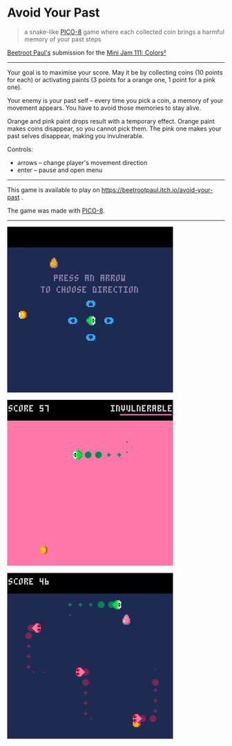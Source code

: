 # Avoid Your Past

> a snake-like [PICO-8](https://www.lexaloffle.com/pico-8.php) game where each collected coin brings a harmful memory of your past steps

[Beetroot Paul\'s](https://beetrootpaul.com) submission for the [Mini Jam 111: Colors²](https://itch.io/jam/mini-jam-111-colors)

---

Your goal is to maximise your score. May it be by collecting coins (10 points for each) or activating paints (3 points for a orange one, 1 point for a pink one).

Your enemy is your past self – every time you pick a coin, a memory of your movement appears. You have to avoid those memories to stay alive.

Orange and pink paint drops result with a temporary effect. Orange paint makes coins disappear, so you cannot pick them. The pink one makes your past selves disappear, making you invulnerable.

Controls:
- arrows – change player's movement direction
- enter – pause and open menu

---

This game is available to play on https://beetrootpaul.itch.io/avoid-your-past .

The game was made with [PICO-8](https://www.lexaloffle.com/pico-8.php).

---

![](./dist/screenshots/screenshot-arrows.png)

![](./dist/screenshots/screenshot-invulnerable.png)

![](./dist/screenshots/screenshot-normal.png)
